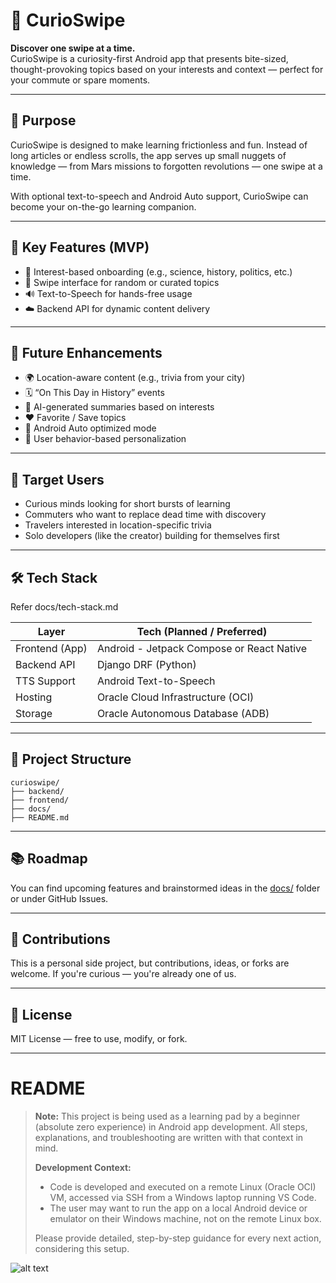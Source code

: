 # 🧠 CurioSwipe

**Discover one swipe at a time.**  
CurioSwipe is a curiosity-first Android app that presents bite-sized, thought-provoking topics based on your interests and context — perfect for your commute or spare moments.

---

## 🎯 Purpose

CurioSwipe is designed to make learning frictionless and fun. Instead of long articles or endless scrolls, the app serves up small nuggets of knowledge — from Mars missions to forgotten revolutions — one swipe at a time.

With optional text-to-speech and Android Auto support, CurioSwipe can become your on-the-go learning companion.

---

## 🚀 Key Features (MVP)

- 🔧 Interest-based onboarding (e.g., science, history, politics, etc.)
- 🎲 Swipe interface for random or curated topics
- 🔊 Text-to-Speech for hands-free usage
- ☁️ Backend API for dynamic content delivery

---

## 🌱 Future Enhancements

- 🌍 Location-aware content (e.g., trivia from your city)
- 🗓️ “On This Day in History” events
- 🧠 AI-generated summaries based on interests
- ❤️ Favorite / Save topics
- 🚗 Android Auto optimized mode
- 🧩 User behavior-based personalization

---

## 👤 Target Users

- Curious minds looking for short bursts of learning
- Commuters who want to replace dead time with discovery
- Travelers interested in location-specific trivia
- Solo developers (like the creator) building for themselves first

---

## 🛠️ Tech Stack

Refer docs/tech-stack.md

| Layer         | Tech (Planned / Preferred)                |
|---------------|-------------------------------------------|
| Frontend (App)| Android - Jetpack Compose or React Native |
| Backend API   | Django DRF (Python)                       |
| TTS Support   | Android Text-to-Speech                    |
| Hosting       | Oracle Cloud Infrastructure (OCI)         |
| Storage       | Oracle Autonomous Database (ADB)          |

---

## 📁 Project Structure
```
curioswipe/
├── backend/
├── frontend/
├── docs/
├── README.md
```



---

## 📚 Roadmap

You can find upcoming features and brainstormed ideas in the [docs/](./docs) folder or under GitHub Issues.

---

## 🤝 Contributions

This is a personal side project, but contributions, ideas, or forks are welcome. If you're curious — you're already one of us.

---

## 📄 License

MIT License — free to use, modify, or fork.

---

# README

> **Note:** This project is being used as a learning pad by a beginner (absolute zero experience) in Android app development. All steps, explanations, and troubleshooting are written with that context in mind. 
>
> **Development Context:**
> - Code is developed and executed on a remote Linux (Oracle OCI) VM, accessed via SSH from a Windows laptop running VS Code.
> - The user may want to run the app on a local Android device or emulator on their Windows machine, not on the remote Linux box.
>
> Please provide detailed, step-by-step guidance for every next action, considering this setup.


![alt text](image.png)